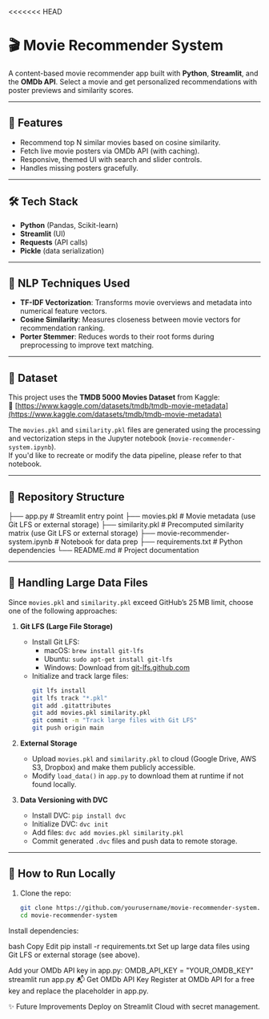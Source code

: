 <<<<<<< HEAD
# 🎬 Movie Recommender System

A content-based movie recommender app built with **Python**, **Streamlit**, and the **OMDb API**. Select a movie and get personalized recommendations with poster previews and similarity scores.

---


## 📌 Features

- Recommend top N similar movies based on cosine similarity.  
- Fetch live movie posters via OMDb API (with caching).
- Responsive, themed UI with search and slider controls.
- Handles missing posters gracefully.

---

## 🛠 Tech Stack

- **Python** (Pandas, Scikit-learn)
- **Streamlit** (UI)
- **Requests** (API calls)
- **Pickle** (data serialization)

---

## 🧠 NLP Techniques Used

- **TF-IDF Vectorization**: Transforms movie overviews and metadata into numerical feature vectors.
- **Cosine Similarity**: Measures closeness between movie vectors for recommendation ranking.
- **Porter Stemmer**: Reduces words to their root forms during preprocessing to improve text matching.

---

## 📂 Dataset

This project uses the **TMDB 5000 Movies Dataset** from Kaggle:  
🔗 [https://www.kaggle.com/datasets/tmdb/tmdb-movie-metadata](https://www.kaggle.com/datasets/tmdb/tmdb-movie-metadata)

The `movies.pkl` and `similarity.pkl` files are generated using the processing and vectorization steps in the Jupyter notebook (`movie-recommender-system.ipynb`).  
If you'd like to recreate or modify the data pipeline, please refer to that notebook.

---

## 📂 Repository Structure

├── app.py # Streamlit entry point
├── movies.pkl # Movie metadata (use Git LFS or external storage)
├── similarity.pkl # Precomputed similarity matrix (use Git LFS or external storage)
├── movie-recommender-system.ipynb # Notebook for data prep
├── requirements.txt # Python dependencies
└── README.md # Project documentation


---

## 🚀 Handling Large Data Files

Since `movies.pkl` and `similarity.pkl` exceed GitHub’s 25 MB limit, choose one of the following approaches:

1. **Git LFS (Large File Storage)**
   - Install Git LFS:
     - macOS: `brew install git-lfs`
     - Ubuntu: `sudo apt-get install git-lfs`
     - Windows: Download from [git-lfs.github.com](https://git-lfs.github.com/)
   - Initialize and track large files:
     ```bash
     git lfs install
     git lfs track "*.pkl"
     git add .gitattributes
     git add movies.pkl similarity.pkl
     git commit -m "Track large files with Git LFS"
     git push origin main
     ```

2. **External Storage**  
   - Upload `movies.pkl` and `similarity.pkl` to cloud (Google Drive, AWS S3, Dropbox) and make them publicly accessible.
   - Modify `load_data()` in `app.py` to download them at runtime if not found locally.

3. **Data Versioning with DVC**  
   - Install DVC: `pip install dvc`
   - Initialize DVC: `dvc init`
   - Add files: `dvc add movies.pkl similarity.pkl`
   - Commit generated `.dvc` files and push data to remote storage.

---

## 🧪 How to Run Locally

1. Clone the repo:
   ```bash
   git clone https://github.com/yourusername/movie-recommender-system.git
   cd movie-recommender-system
Install dependencies:

bash
Copy
Edit
pip install -r requirements.txt
Set up large data files using Git LFS or external storage (see above).

Add your OMDb API key in app.py:
OMDB_API_KEY = "YOUR_OMDB_KEY"
streamlit run app.py
📬 Get OMDb API Key
Register at OMDb API for a free key and replace the placeholder in app.py.

✨ Future Improvements
Deploy on Streamlit Cloud with secret management.
